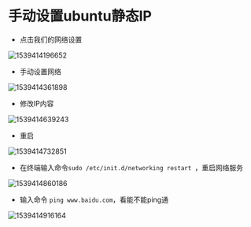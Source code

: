 # 手动设置ubuntu静态IP

+ 点击我们的网络设置

![1539414196652](../assets/1539414196652.png)

+ 手动设置网络

![1539414361898](../assets/1539414361898.png)

+ 修改IP内容

![1539414639243](C:\Users\GodYoung\Desktop\资料\assets\1539414639243.png)

+ 重启

![1539414732851](C:\Users\GodYoung\Desktop\资料\assets\1539414732851.png)

+ 在终端输入命令`sudo /etc/init.d/networking restart `，重启网络服务

![1539414860186](C:\Users\GodYoung\Desktop\资料\assets\1539414860186.png)

+ 输入命令 `ping www.baidu.com`，看能不能ping通

![1539414916164](C:\Users\GodYoung\Desktop\资料\assets\1539414916164.png)
